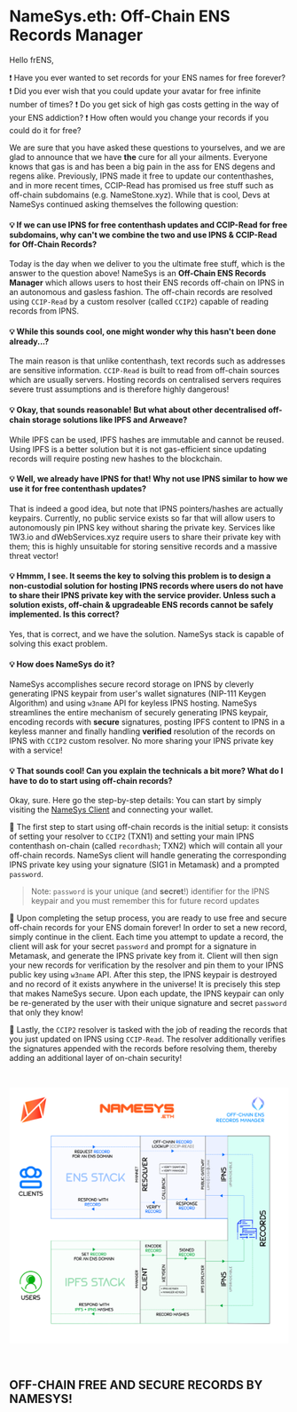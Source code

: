 # NameSys.eth: Off-Chain ENS Records Manager

Hello frENS,

❗ Have you ever wanted to set records for your ENS names for free forever?
❗ Did you ever wish that you could update your avatar for free infinite number of times?
❗ Do you get sick of high gas costs getting in the way of your ENS addiction?
❗ How often would you change your records if you could do it for free?

We are sure that you have asked these questions to yourselves, and we are glad to announce that we have **the** cure for all your ailments. Everyone knows that gas is and has been a big pain in the ass for ENS degens and regens alike. Previously, IPNS made it free to update our contenthashes, and in more recent times, CCIP-Read has promised us free stuff such as off-chain subdomains (e.g. NameStone.xyz). While that is cool, Devs at NameSys continued asking themselves the following question:

#### 💡 If we can use IPNS for free contenthash updates and CCIP-Read for free subdomains, why can't we combine the two and use IPNS & CCIP-Read for **Off-Chain Records**?

Today is the day when we deliver to you the ultimate free stuff, which is the answer to the question above! NameSys is an **Off-Chain ENS Records Manager** which allows users to host their ENS records off-chain on IPNS in an autonomous and gasless fashion. The off-chain records are resolved using `CCIP-Read` by a custom resolver (called `CCIP2`) capable of reading records from IPNS.

#### 💡 While this sounds cool, one might wonder why this hasn't been done already...?

The main reason is that unlike contenthash, text records such as addresses are sensitive information. `CCIP-Read` is built to read from off-chain sources which are usually servers. Hosting records on centralised servers requires severe trust assumptions and is therefore highly dangerous!

#### 💡 Okay, that sounds reasonable! But what about other decentralised off-chain storage solutions like IPFS and Arweave?

While IPFS can be used, IPFS hashes are immutable and cannot be reused. Using IPFS is a better solution but it is not gas-efficient since updating records will require posting new hashes to the blockchain.

#### 💡 Well, we already have IPNS for that! Why not use IPNS similar to how we use it for free contenthash updates?

That is indeed a good idea, but note that IPNS pointers/hashes are actually keypairs. Currently, no public service exists so far that will allow users to autonomously pin IPNS key without sharing the private key. Services like 1W3.io and dWebServices.xyz require users to share their private key with them; this is highly unsuitable for storing sensitive records and a massive threat vector!

#### 💡 Hmmm, I see. It seems the key to solving this problem is to design a non-custodial solution for hosting IPNS records where users do not have to share their IPNS private key with the service provider. Unless such a solution exists, off-chain & upgradeable ENS records cannot be safely implemented. Is this correct?

Yes, that is correct, and we have the solution. NameSys stack is capable of solving this exact problem.  

#### 💡 How does NameSys do it?

NameSys accomplishes secure record storage on IPNS by cleverly generating IPNS keypair from user's wallet signatures (NIP-111 Keygen Algorithm) and using `w3name` API for keyless IPNS hosting. NameSys streamlines the entire mechanism of securely generating IPNS keypair, encoding records with **secure** signatures, posting IPFS content to IPNS in a keyless manner and finally handling **verified** resolution of the records on IPNS with `CCIP2` custom resolver. No more sharing your IPNS private key with a service!

#### 💡 That sounds cool! Can you explain the technicals a bit more? What do I have to do to start using off-chain records?

Okay, sure. Here go the step-by-step details: You can start by simply visiting the [NameSys Client](https://namesys.eth.limo) and connecting your wallet.

🧪 The first step to start using off-chain records is the initial setup: it consists of setting your resolver to `CCIP2` (TXN1) and setting your main IPNS contenthash on-chain (called `recordhash`; TXN2) which will contain all your off-chain records. NameSys client will handle generating the corresponding IPNS private key using your signature (SIG1 in Metamask) and a prompted `password`.

> Note: `password` is your unique (and **secret**!) identifier for the IPNS keypair and you must remember this for future record updates

🧪 Upon completing the setup process, you are ready to use free and secure off-chain records for your ENS domain forever! In order to set a new record, simply continue in the client. Each time you attempt to update a record, the client will ask for your secret `password` and prompt for a signature in Metamask, and generate the IPNS private key from it. Client will then sign your new records for verification by the resolver and pin them to your IPNS public key using `w3name` API. After this step, the IPNS keypair is destroyed and no record of it exists anywhere in the universe! It is precisely this step that makes NameSys secure. Upon each update, the IPNS keypair can only be re-generated by the user with their unique signature and secret `password` that only they know!

🧪 Lastly, the `CCIP2` resolver is tasked with the job of reading the records that you just updated on IPNS using `CCIP-Read`. The resolver additionally verifies the signatures appended with the records before resolving them, thereby adding an additional layer of on-chain security!

&nbsp;

![](https://raw.githubusercontent.com/namesys-eth/ccip2-eth-resources/main/graphics/png/fullStack.png)

&nbsp;

## OFF-CHAIN FREE AND SECURE RECORDS BY NAMESYS!
